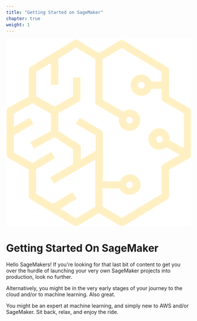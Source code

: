 ```yaml
---
title: "Getting Started on SageMaker"
chapter: true
weight: 1
---
```


![SageMaker](../static/images/sagemaker_logo.png)

# Getting Started On SageMaker

Hello SageMakers! If you're looking for that last bit of content to get you over the hurdle of launching your very own SageMaker projects into production, look no further.

Alternatively, you might be in the very early stages of your journey to the cloud and/or to machine learning. Also great.

You might be an expert at machine learning, and simply new to AWS and/or SageMaker. Sit back, relax, and enjoy the ride.
